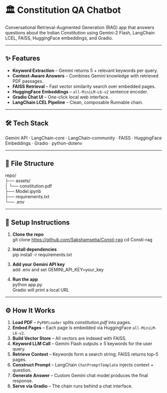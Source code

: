 # 🏛️ Constitution QA Chatbot
Conversational Retrieval-Augmented Generation (RAG) app that answers questions about the Indian Constitution using Gemini-2 Flash, LangChain LCEL, FAISS, HuggingFace embeddings, and Gradio.

---

## ✨ Features
- **Keyword Extraction** – Gemini returns 5 + relevant keywords per query.  
- **Context-Aware Answers** – Combines Gemini knowledge with retrieved PDF passages.  
- **FAISS Retrieval** – Fast vector similarity search over embedded pages.  
- **HuggingFace Embeddings** – `all-MiniLM-L6-v2` sentence encoder.  
- **Gradio Chat UI** – One-click local web interface.  
- **LangChain LCEL Pipeline** – Clean, composable Runnable chain.

---

## 🛠️ Tech Stack
Gemini API · LangChain-core · LangChain-community · FAISS · HuggingFace Embeddings · Gradio · python-dotenv

---

## 📁 File Structure
repo/  
├── assets/  
│   └── constitution.pdf  
├── Model.ipynb   
├── requirements.txt  
└── .env      

---

## 🚀 Setup Instructions
1. **Clone the repo**  
       git clone https://github.com/Sakshamsetia/Consti-rag
       cd Consti-rag  

2. **Install dependencies**  
       pip install -r requirements.txt  

3. **Add your Gemini API key**  
       add .env and set GEMINI_API_KEY=your_key  

4. **Run the app**  
       python app.py  
        Gradio will print a local URL
---

## ⚙️ How It Works
1. **Load PDF** – `PyPDFLoader` splits *constitution.pdf* into pages.  
2. **Embed Pages** – Each page is embedded via HuggingFace `all-MiniLM-L6-v2`.  
3. **Build Vector Store** – All vectors are indexed with FAISS.  
4. **Keyword LLM Call** – Gemini Flash outputs ≥ 5 keywords for the user query.  
5. **Retrieve Context** – Keywords form a search string; FAISS returns top-5 pages.  
6. **Construct Prompt** – LangChain `ChatPromptTemplate` injects context + question.  
7. **Generate Answer** – Custom Gemini chat model produces the final response.  
8. **Serve via Gradio** – The chain runs behind a chat interface.